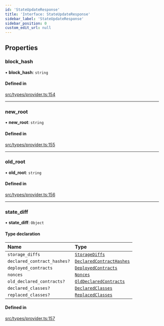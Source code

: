 ```yaml
---
id: 'StateUpdateResponse'
title: 'Interface: StateUpdateResponse'
sidebar_label: 'StateUpdateResponse'
sidebar_position: 0
custom_edit_url: null
---
```


## Properties

### block_hash

• **block_hash**: `string`

#### Defined in

[src/types/provider.ts:154](https://github.com/0xs34n/starknet.js/blob/develop/src/types/provider.ts#L154)

---

### new_root

• **new_root**: `string`

#### Defined in

[src/types/provider.ts:155](https://github.com/0xs34n/starknet.js/blob/develop/src/types/provider.ts#L155)

---

### old_root

• **old_root**: `string`

#### Defined in

[src/types/provider.ts:156](https://github.com/0xs34n/starknet.js/blob/develop/src/types/provider.ts#L156)

---

### state_diff

• **state_diff**: `Object`

#### Type declaration

| Name                        | Type                                                                      |
| :-------------------------- | :------------------------------------------------------------------------ |
| `storage_diffs`             | [`StorageDiffs`](../namespaces/RPC.md#storagediffs)                       |
| `declared_contract_hashes?` | [`DeclaredContractHashes`](../namespaces/RPC.md#declaredcontracthashes)   |
| `deployed_contracts`        | [`DeployedContracts`](../namespaces/Sequencer.md#deployedcontracts)       |
| `nonces`                    | [`Nonces`](../namespaces/RPC.md#nonces)                                   |
| `old_declared_contracts?`   | [`OldDeclaredContracts`](../namespaces/Sequencer.md#olddeclaredcontracts) |
| `declared_classes?`         | [`DeclaredClasses`](../namespaces/Sequencer.md#declaredclasses)           |
| `replaced_classes?`         | [`ReplacedClasses`](../namespaces/Sequencer.md#replacedclasses)           |

#### Defined in

[src/types/provider.ts:157](https://github.com/0xs34n/starknet.js/blob/develop/src/types/provider.ts#L157)
